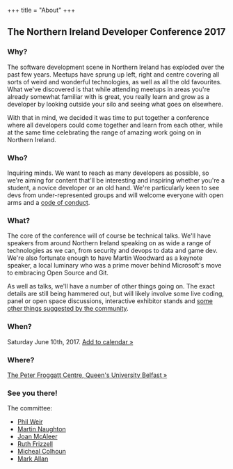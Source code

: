 +++
title = "About"
+++

<section class="row">
    <div class="main-container">
        <a id="top"></a>
        <main class="container generic">
            <div class="col-md-12 main">
                <h1>The Northern Ireland Developer Conference 2017</h1>
                <h3>Why?</h3>
                <p>
                    The software development scene in Northern Ireland has exploded over the past few years.
                    Meetups have sprung up left, right and centre covering all sorts of weird and wonderful technologies, as well as all the old favourites.     
                    What we've discovered is that while attending meetups in areas you're already somewhat familiar with is great, you really learn and grow as a developer by looking outside your silo and seeing what goes on elsewhere.
                </p>
                <p>
                    With that in mind, we decided it was time to put together a conference where all developers could come together and learn from each other, while at the same time celebrating the range of amazing work going on in Northern Ireland.
                </p>
                <h3>Who?</h3>
                <p>
                    Inquiring minds. We want to reach as many developers as possible, so we're aiming for content that'll be interesting and inspiring whether you're a student, a novice developer or an old hand. We're particularly keen to see devs from under-represented groups and will welcome everyone with open arms and a <a class="subtle" href="/code-of-conduct/">code of conduct</a>.
                </p>
                <h3>What?</h3>
                <p>
                    The core of the conference will of course be technical talks. We'll have speakers from around Northern Ireland speaking on as wide a range of technologies as we can, from security and devops to data and game dev. We're also fortunate enough to have Martin Woodward as a keynote speaker, a local luminary who was a prime mover behind Microsoft's move to embracing Open Source and Git.
                </p>
                <p>
                    As well as talks, we'll have a number of other things going on. The exact details are still being hammered out, but will likely involve some live coding, panel or open space discussions, interactive exhibitor stands and <a class="subtle" href="mailto:info@nidevconf.com">some other things suggested by the community</a>.
                </p>
                <h3>When?</h3>
                <p>
                    Saturday June 10th, 2017. <a class="subtle" href="/2017/Northern_Ireland_Developer_Conference.ics">Add to calendar &raquo;</a>
                </p>
                <h3>Where?</h3>
                <p>
                    <a class="subtle" href="https://goo.gl/maps/uGcbybNokdt">The Peter Froggatt Centre, Queen's University Belfast &raquo;</a>
                </p>
                <h3>See you there!</h3>
                <p>
                    The committee:
                    <ul>
                        <li><a class="subtle" href="http://flaxandteal.co.uk/">Phil Weir</a></li>
                        <li><a class="subtle" href="http://www.martinnaughton.com/">Martin Naughton</a></li>
                        <li><a class="subtle" href="https://twitter.com/JoanMcAleer">Joan McAleer</a></li>
                        <li><a class="subtle" href="https://twitter.com/ruthyfrizzy">Ruth Frizzell</a></li>
                        <li><a class="subtle" href="https://twitter.com/michealcolhoun/">Micheal Colhoun</a></li>
                        <li><a class="subtle" href="https://twitter.com/MarkXA">Mark Allan</a></li>
                    </ul>
                </p>
            </div>
        </main>
    </div>
</section>
